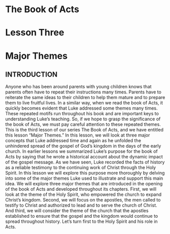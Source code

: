 # The Book of Acts
# Lesson Three
# Major Themes

## INTRODUCTION

Anyone who has been around parents with young children knows that parents often have to repeat their instructions many times. Parents have to reiterate the same ideas to their children to help them mature and to prepare them to live fruitful lives. 
In a similar way, when we read the book of Acts, it quickly becomes evident that Luke addressed some themes many times. These repeated motifs run throughout his book and are important keys to understanding Luke’s teaching. So, if we hope to grasp the significance of the book of Acts, we must pay careful attention to these repeated themes. 
This is the third lesson of our series The Book of Acts, and we have entitled this lesson “Major Themes.” In this lesson, we will look at three major concepts that Luke addressed time and again as he unfolded the unhindered spread of the gospel of God’s kingdom in the days of the early church.
In earlier lessons we summarized Luke’s purpose for the book of Acts by saying that he wrote a historical account about the dynamic impact of the gospel message. As we have seen, Luke recorded the facts of history as a reliable testimony to the continuing work of Christ through the Holy Spirit. In this lesson we will explore this purpose more thoroughly by delving into some of the major themes Luke used to illustrate and support this main idea. 
We will explore three major themes that are introduced in the opening of the book of Acts and developed throughout its chapters. First, we will look at the theme of the Holy Spirit, who empowered the church to expand Christ’s kingdom. Second, we will focus on the apostles, the men called to testify to Christ and authorized to lead and to serve the church of Christ. And third, we will consider the theme of the church that the apostles established to ensure that the gospel and the kingdom would continue to spread throughout history. Let’s turn first to the Holy Spirit and his role in Acts.


